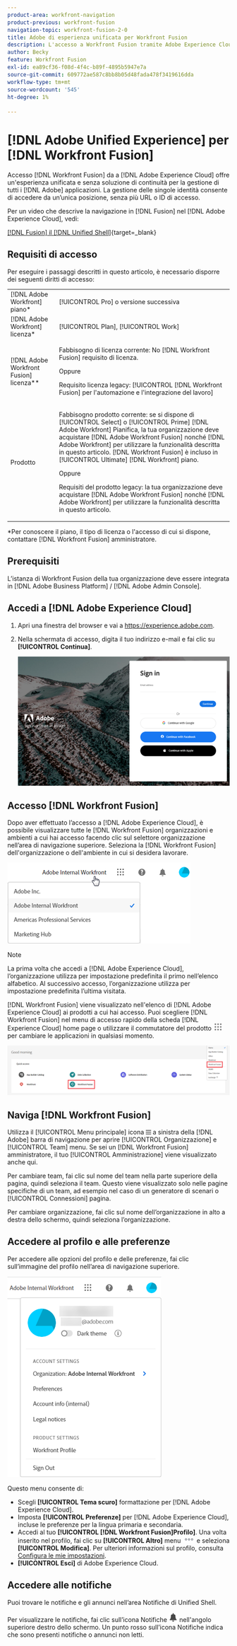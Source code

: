 ```yaml
---
product-area: workfront-navigation
product-previous: workfront-fusion
navigation-topic: workfront-fusion-2-0
title: Adobe di esperienza unificata per Workfront Fusion
description: L'accesso a Workfront Fusion tramite Adobe Experience Cloud offre un'esperienza unificata e senza soluzione di continuità per la gestione di tutte le applicazioni Adobe.
author: Becky
feature: Workfront Fusion
exl-id: ea89cf36-f08d-4f4c-b89f-4895b5947e7a
source-git-commit: 609772ae587c8bb8b05d48fada478f3419616dda
workflow-type: tm+mt
source-wordcount: '545'
ht-degree: 1%

---
```


# [!DNL Adobe Unified Experience] per [!DNL Workfront Fusion]

Accesso [!DNL Workfront Fusion] da a [!DNL Adobe Experience Cloud] offre un&#39;esperienza unificata e senza soluzione di continuità per la gestione di tutti i [!DNL Adobe] applicazioni. La gestione delle singole identità consente di accedere da un’unica posizione, senza più URL o ID di accesso.

Per un video che descrive la navigazione in [!DNL Fusion] nel [!DNL Adobe Experience Cloud], vedi:

[[!DNL Fusion] il [!DNL Unified Shell]](https://video.tv.adobe.com/v/3412392/){target=_blank}

## Requisiti di accesso

Per eseguire i passaggi descritti in questo articolo, è necessario disporre dei seguenti diritti di accesso:

<table style="table-layout:auto"> 
 <col> 
 <col> 
 <tbody> 
  <tr> 
   <td role="rowheader">[!DNL Adobe Workfront] piano*</td> 
   <td> <p>[!UICONTROL Pro] o versione successiva</p> </td> 
  </tr> 
  <tr data-mc-conditions=""> 
   <td role="rowheader">[!DNL Adobe Workfront] licenza*</td> 
   <td> <p>[!UICONTROL Plan], [!UICONTROL Work]</p> </td> 
  </tr> 
  <tr> 
   <td role="rowheader">[!DNL Adobe Workfront Fusion] licenza**</td> 
   <td>
   <p>Fabbisogno di licenza corrente: No [!DNL Workfront Fusion] requisito di licenza.</p>
   <p>Oppure</p>
   <p>Requisito licenza legacy: [!UICONTROL [!DNL Workfront Fusion] per l'automazione e l'integrazione del lavoro] </p> 
  </tr> 
  <tr> 
   <td role="rowheader">Prodotto</td> 
   <td>
   <p>Fabbisogno prodotto corrente: se si dispone di [!UICONTROL Select] o [!UICONTROL Prime] [!DNL Adobe Workfront] Pianifica, la tua organizzazione deve acquistare [!DNL Adobe Workfront Fusion] nonché [!DNL Adobe Workfront] per utilizzare la funzionalità descritta in questo articolo. [!DNL Workfront Fusion] è incluso in [!UICONTROL Ultimate] [!DNL Workfront] piano.</p>
   <p>Oppure</p>
   <p>Requisiti del prodotto legacy: la tua organizzazione deve acquistare [!DNL Adobe Workfront Fusion] nonché [!DNL Adobe Workfront] per utilizzare la funzionalità descritta in questo articolo.</p>
   </td> 
  </tr> 
 </tbody> 
</table>
*Per conoscere il piano, il tipo di licenza o l'accesso di cui si dispone, contattare [!DNL Workfront Fusion] amministratore.

## Prerequisiti

L’istanza di Workfront Fusion della tua organizzazione deve essere integrata in [!DNL Adobe Business Platform] / [!DNL Adobe Admin Console].

## Accedi a [!DNL Adobe Experience Cloud]

1. Apri una finestra del browser e vai a <https://experience.adobe.com>.
1. Nella schermata di accesso, digita il tuo indirizzo e-mail e fai clic su **[!UICONTROL Continua]**.

   ![Accedi a [!DNL Adobe Experience Cloud]](assets/aec-login-page.png)

## Accesso [!DNL Workfront Fusion]

Dopo aver effettuato l’accesso a [!DNL Adobe Experience Cloud], è possibile visualizzare tutte le [!DNL Workfront Fusion] organizzazioni e ambienti a cui hai accesso facendo clic sul selettore organizzazione nell’area di navigazione superiore. Seleziona la [!DNL Workfront Fusion] dell&#39;organizzazione o dell&#39;ambiente in cui si desidera lavorare.

![Visualizza [!DNL Workfront Fusion] organizzazioni e ambienti](assets/aec-view-all-orgs.png)

>[!NOTE]
>
>La prima volta che accedi a [!DNL Adobe Experience Cloud], l’organizzazione utilizza per impostazione predefinita il primo nell’elenco alfabetico. Al successivo accesso, l’organizzazione utilizza per impostazione predefinita l’ultima visitata.

[!DNL Workfront Fusion] viene visualizzato nell&#39;elenco di [!DNL Adobe Experience Cloud] ai prodotti a cui hai accesso. Puoi scegliere [!DNL Workfront Fusion] nel menu di accesso rapido della scheda [!DNL Experience Cloud] home page o utilizzare il commutatore del prodotto ![Commutatore prodotto](assets/main-menu-icon.png) per cambiare le applicazioni in qualsiasi momento.

![Seleziona [!DNL Workfront Fusion] per accedere all’applicazione](assets/aec-product-switcher.png)

## Naviga [!DNL Workfront Fusion]

Utilizza il [!UICONTROL Menu principale] icona ![](assets/main-menu-icon-left-nav.png) a sinistra della [!DNL Adobe] barra di navigazione per aprire [!UICONTROL Organizzazione] e [!UICONTROL Team] menu. Se sei un [!DNL Workfront Fusion] amministratore, il tuo [!UICONTROL Amministrazione] viene visualizzato anche qui.

Per cambiare team, fai clic sul nome del team nella parte superiore della pagina, quindi seleziona il team. Questo viene visualizzato solo nelle pagine specifiche di un team, ad esempio nel caso di un generatore di scenari o [!UICONTROL Connessioni] pagina.

Per cambiare organizzazione, fai clic sul nome dell’organizzazione in alto a destra dello schermo, quindi seleziona l’organizzazione.

## Accedere al profilo e alle preferenze

Per accedere alle opzioni del profilo e delle preferenze, fai clic sull’immagine del profilo nell’area di navigazione superiore.

![Menu Profilo](assets/aec-profile-picture-menu.png)

Questo menu consente di:

* Scegli **[!UICONTROL Tema scuro]** formattazione per [!DNL Adobe Experience Cloud].
* Imposta **[!UICONTROL Preferenze]** per [!DNL Adobe Experience Cloud], incluse le preferenze per la lingua primaria e secondaria.
* Accedi al tuo **[!UICONTROL [!DNL Workfront Fusion]Profilo]**. Una volta inserito nel profilo, fai clic su **[!UICONTROL Altro]** menu ![](assets/more-icon.png) e seleziona **[!UICONTROL Modifica]**. Per ulteriori informazioni sul profilo, consulta [Configura le mie impostazioni](/help/quicksilver/workfront-basics/manage-your-account-and-profile/configuring-your-user-profile/configure-my-settings.md).
* **[!UICONTROL Esci]** di Adobe Experience Cloud.


## Accedere alle notifiche

Puoi trovare le notifiche e gli annunci nell’area Notifiche di Unified Shell.

Per visualizzare le notifiche, fai clic sull’icona Notifiche ![Icona Notifiche](assets/notifications-icon.png) nell&#39;angolo superiore destro dello schermo. Un punto rosso sull’icona Notifiche indica che sono presenti notifiche o annunci non letti.

